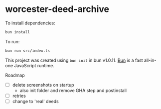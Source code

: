 # worcester-deed-archive

To install dependencies:

```bash
bun install
```

To run:

```bash
bun run src/index.ts
```

This project was created using `bun init` in bun v1.0.11. [Bun](https://bun.sh) is a fast all-in-one JavaScript runtime.

Roadmap

- [ ] delete screenshots on startup
  - also init folder and remove GHA step and postinstall
- [ ] retries
- [ ] change to 'real' deeds

